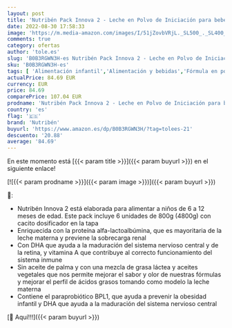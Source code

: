 ```yaml
---
layout: post
title: 'Nutribén Pack Innova 2 - Leche en Polvo de Iniciación para bebés - de 6 a 12 meses - 6 x 800g con Cacito Dosificador Incluído  Variado'
date: 2022-08-30 17:58:33
image: 'https://m.media-amazon.com/images/I/51jZovbVRjL._SL500_._SL400_.jpg'
comments: true
category: ofertas
author: 'tole.es'
slug: 'B0B3RGWN3H-es Nutribén Pack Innova 2 - Leche en Polvo de Iniciación para...'
sku: 'B0B3RGWN3H-es'
tags: [ 'Alimentación infantil','Alimentación y bebidas','Fórmula en polvo para bebés','Fórmula para bebés y niños pequeños','bebés','nutribén','🇪🇸', ]
actualPrice: 84.69 EUR
currency: EUR
price: 84.69
comparePrice: 107.04 EUR
prodname: 'Nutribén Pack Innova 2 - Leche en Polvo de Iniciación para bebés - de 6 a 12 meses - 6 x 800g con Cacito Dosificador Incluído  Variado'
country: 'es'
flag: '🇪🇸'
brand: 'Nutribén'
buyurl: 'https://www.amazon.es/dp/B0B3RGWN3H/?tag=tolees-21'
descuento: '20.88'
average: '84.69'
---
```


En este momento está [{{< param title >}}]({{< param buyurl >}}) en el siguiente enlace!

[![{{< param prodname >}}]({{< param image >}})]({{< param buyurl >}})

🔎:

- Nutribén Innova 2 está elaborada para alimentar a niños de 6 a 12 meses de edad. Este pack incluye 6 unidades de 800g (4800g) con cacito dosificador en la tapa
- Enriquecida con la proteína alfa-lactoalbúmina, que es mayoritaria de la leche materna y previene la sobrecarga renal
- Con DHA que ayuda a la maduración del sistema nervioso central y de la retina, y vitamina A que contribuye al correcto funcionamiento del sistema inmune
- Sin aceite de palma y con una mezcla de grasa láctea y aceites vegetales que nos permite mejorar el sabor y olor de nuestras fórmulas y mejorar el perfil de ácidos grasos tomando como modelo la leche materna
- Contiene el paraprobiótico BPL1, que ayuda a prevenir la obesidad infantil y DHA que ayuda a la maduración del sistema nervioso central

[🛒 Aquí!!!]({{< param buyurl >}})

